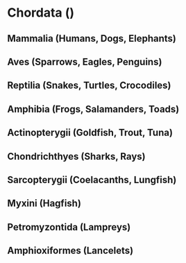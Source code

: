 # Chordata ()
## Mammalia (Humans, Dogs, Elephants)
## Aves (Sparrows, Eagles, Penguins)
## Reptilia (Snakes, Turtles, Crocodiles)
## Amphibia (Frogs, Salamanders, Toads)
## Actinopterygii (Goldfish, Trout, Tuna)
## Chondrichthyes (Sharks, Rays)
## Sarcopterygii (Coelacanths, Lungfish)
## Myxini (Hagfish)
## Petromyzontida (Lampreys)
## Amphioxiformes (Lancelets)
